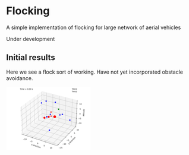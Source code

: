# Flocking

A simple implementation of flocking for large network of aerial vehicles

Under development

## Initial results

Here we see a flock sort of working. Have not yet incorporated obstacle avoidance.

<p float="center">
  <img src="https://github.com/tjards/flocking_network/blob/master/Figs/animation_init6.gif" width="45%" />
</p>

<div align="left"> 


